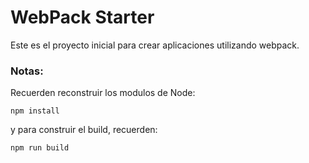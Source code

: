 # WebPack Starter

Este es el proyecto inicial para crear aplicaciones utilizando webpack.

### Notas:
Recuerden reconstruir los modulos de Node:
```
npm install
```
y para construir el build, recuerden: 
```
npm run build
```


